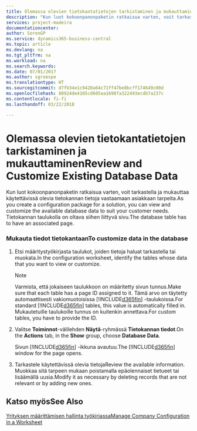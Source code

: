 ```yaml
---
title: Olemassa olevien tietokantatietojen tarkistaminen ja mukauttaminen | Microsoft Docs
description: "Kun luot kokoonpanonpaketin ratkaisua varten, voit tarkastella ja mukauttaa käytettävissä olevia tietokannan tietoja vastaamaan asiakkaan tarpeita. Tietokannan taulukolla on oltava siihen liittyvä sivu."
services: project-madeira
documentationcenter: 
author: SorenGP
ms.service: dynamics365-business-central
ms.topic: article
ms.devlang: na
ms.tgt_pltfrm: na
ms.workload: na
ms.search.keywords: 
ms.date: 07/01/2017
ms.author: sgroespe
ms.translationtype: HT
ms.sourcegitcommit: d7fb34e1c9428a64c71ff47be8bcff174649c00d
ms.openlocfilehash: 80924de4105cd605aa1698fa322493ecdb7a237c
ms.contentlocale: fi-fi
ms.lasthandoff: 03/22/2018

---
```

# <a name="review-and-customize-existing-database-data"></a><span data-ttu-id="8e078-104">Olemassa olevien tietokantatietojen tarkistaminen ja mukauttaminen</span><span class="sxs-lookup"><span data-stu-id="8e078-104">Review and Customize Existing Database Data</span></span>
<span data-ttu-id="8e078-105">Kun luot kokoonpanonpaketin ratkaisua varten, voit tarkastella ja mukauttaa käytettävissä olevia tietokannan tietoja vastaamaan asiakkaan tarpeita.</span><span class="sxs-lookup"><span data-stu-id="8e078-105">As you create a configuration package for a solution, you can view and customize the available database data to suit your customer needs.</span></span> <span data-ttu-id="8e078-106">Tietokannan taulukolla on oltava siihen liittyvä sivu.</span><span class="sxs-lookup"><span data-stu-id="8e078-106">The database table has to have an associated page.</span></span>  

### <a name="to-customize-data-in-the-database"></a><span data-ttu-id="8e078-107">Mukauta tiedot tietokantaan</span><span class="sxs-lookup"><span data-stu-id="8e078-107">To customize data in the database</span></span>  

1.  <span data-ttu-id="8e078-108">Etsi määritystyökirjasta taulukot, joiden tietoja haluat tarkastella tai muokata.</span><span class="sxs-lookup"><span data-stu-id="8e078-108">In the configuration worksheet, identify the tables whose data that you want to view or customize.</span></span>  

    > [!NOTE]  
    >  <span data-ttu-id="8e078-109">Varmista, että jokaiseen taulukkoon on määritetty sivun tunnus.</span><span class="sxs-lookup"><span data-stu-id="8e078-109">Make sure that each table has a page ID assigned to it.</span></span> <span data-ttu-id="8e078-110">Tämä arvo on täytetty automaattisesti vakiomuotoisissa [!INCLUDE[d365fin](includes/d365fin_md.md)] -taulukoissa.</span><span class="sxs-lookup"><span data-stu-id="8e078-110">For standard [!INCLUDE[d365fin](includes/d365fin_md.md)] tables, this value is automatically filled in.</span></span> <span data-ttu-id="8e078-111">Mukautetuille taulukoille tunnus on kuitenkin annettava.</span><span class="sxs-lookup"><span data-stu-id="8e078-111">For custom tables, you have to provide the ID.</span></span>  

2.  <span data-ttu-id="8e078-112">Valitse **Toiminnot**-välilehden **Näytä**-ryhmässä **Tietokannan tiedot**.</span><span class="sxs-lookup"><span data-stu-id="8e078-112">On the **Actions** tab, in the **Show** group, choose **Database Data**.</span></span>  

     <span data-ttu-id="8e078-113">Sivun [!INCLUDE[d365fin](includes/d365fin_md.md)] -ikkuna avautuu.</span><span class="sxs-lookup"><span data-stu-id="8e078-113">The [!INCLUDE[d365fin](includes/d365fin_md.md)] window for the page opens.</span></span>  

3.  <span data-ttu-id="8e078-114">Tarkastele käytettävissä olevia tietoja</span><span class="sxs-lookup"><span data-stu-id="8e078-114">Review the available information.</span></span> <span data-ttu-id="8e078-115">Muokkaa sitä tarpeen mukaan poistamalla epäolennaiset tietueet tai lisäämällä uusia.</span><span class="sxs-lookup"><span data-stu-id="8e078-115">Modify it as necessary by deleting records that are not relevant or by adding new ones.</span></span>  

## <a name="see-also"></a><span data-ttu-id="8e078-116">Katso myös</span><span class="sxs-lookup"><span data-stu-id="8e078-116">See Also</span></span>  
 [<span data-ttu-id="8e078-117">Yrityksen määrittämisen hallinta työkirjassa</span><span class="sxs-lookup"><span data-stu-id="8e078-117">Manage Company Configuration in a Worksheet</span></span>](admin-how-to-manage-company-configuration-in-a-worksheet.md)


